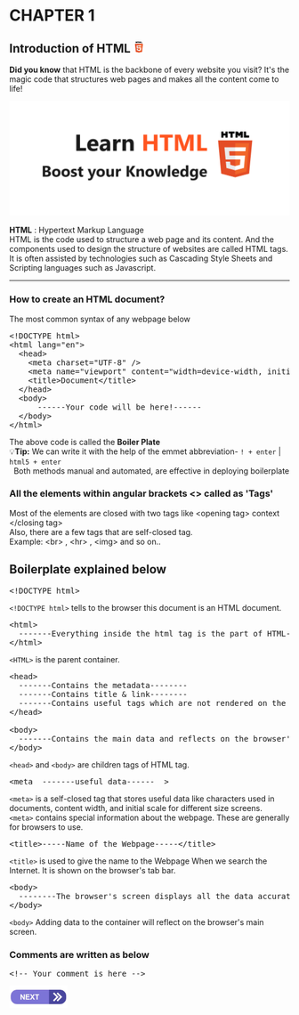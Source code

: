# CHAPTER 1

## Introduction of HTML <img src="https://github.com/Ninja-Vikash/Assets/blob/main/Asset%20Icon/htmlLogo.png" height="20px" />
<p> <b>Did you know</b> that HTML is the backbone of every website you visit? It's the magic code that structures web pages and makes all the content come to life!</p>

![Banner](https://github.com/Ninja-Vikash/Assets/blob/main/HTML%20Assets/HTML.png)

<p><b>HTML</b> : Hypertext Markup Language<br>
HTML is the code used to structure a web page and its content. And the components used to design the structure of websites are called HTML tags. It is often assisted by technologies such as Cascading Style Sheets and Scripting languages such as Javascript.</p>
<hr>
 
### How to create an HTML document?
The most common syntax of any webpage below
<pre>
&lt!DOCTYPE html&gt
&lthtml lang="en"&gt
  &lthead&gt
    &ltmeta charset="UTF-8" /&gt
    &ltmeta name="viewport" content="width=device-width, initial-scale=1.0" /&gt
    &lttitle&gtDocument&lt/title&gt
  &lt/head&gt
  &ltbody&gt
      ------Your code will be here!------
  &lt/body&gt
&lt/html&gt
</pre>

The above code is called the **Boiler Plate** <br>
:bulb:<b>Tip:</b>  We can write it with the help of the emmet abbreviation- `! + enter` | `html5 + enter` <br>
&nbsp;&nbsp;Both methods manual and automated, are effective in deploying boilerplate <br>

### All the elements within angular brackets <> called as 'Tags'
Most of the elements are closed with two tags like &lt;opening tag&gt; context &lt;/closing tag&gt; <br>
Also, there are a few tags that are self-closed tag.<br>
Example: &lt;br&gt; , &lt;hr&gt; , &lt;img&gt; and so on..

## Boilerplate explained below
<pre>
&lt!DOCTYPE html&gt
</pre>
`<!DOCTYPE html>` tells to the browser this document is an HTML document.

<pre>
&lthtml&gt
  -------Everything inside the html tag is the part of HTML--------
&lt/html&gt  
</pre>
`<HTML>` is the parent container.

<pre>
&lthead&gt
  -------Contains the metadata--------
  -------Contains title & link--------
  -------Contains useful tags which are not rendered on the browser's screen--------
&lt/head&gt

&ltbody&gt
  -------Contains the main data and reflects on the browser's screen--------
&lt/body&gt
</pre>
`<head>` and `<body>` are children tags of HTML tag.

<pre>
&ltmeta  -------useful data------  &gt
</pre>
`<meta>` is a self-closed tag that stores useful data like characters used in documents, content width, and initial scale for different size screens.<br>
`<meta>` contains special information about the webpage. These are generally for browsers to use.
<pre>
&lttitle&gt-----Name of the Webpage-----&lt/title&gt
</pre>
`<title>` is used to give the name to the Webpage When we search the Internet. It is shown on the browser's tab bar.
<pre>
&ltbody&gt
  --------The browser's screen displays all the data accurately.---------
&lt/body&gt
</pre>
`<body>` Adding data to the container will reflect on the browser's main screen.

### Comments are written as below 
<pre>
&lt!-- Your comment is here --&gt
</pre>

<p>
  <a href="https://github.com/Ninja-Vikash/HTML/tree/main/CHAPTER%202%20-%20HTML%20Fundamental">
   <img src="https://github.com/Ninja-Vikash/Assets/blob/main/HTML%20Assets/next-removebg-preview.png" height="40px"/>
  </a>
</p>

